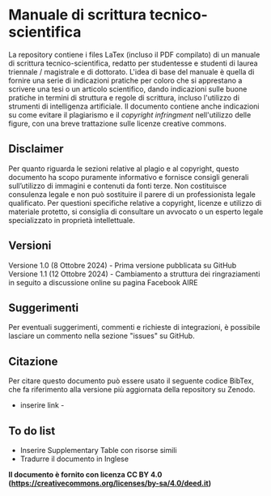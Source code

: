# Manuale di scrittura tecnico-scientifica
La repository contiene i files LaTex (incluso il PDF compilato) di un manuale di scrittura tecnico-scientifica, redatto per studentesse e studenti di laurea triennale / magistrale e di dottorato. L'idea di base del manuale è quella di fornire una serie di indicazioni pratiche per coloro che si apprestano a scrivere una tesi o un articolo scientifico, dando indicazioni sulle buone pratiche in termini di struttura e regole di scrittura, incluso l'utilizzo di strumenti di intelligenza artificiale. Il documento contiene anche indicazioni su come evitare il plagiarismo e il *copyright infringment* nell'utilizzo delle figure, con una breve trattazione sulle licenze creative commons.

## Disclaimer
Per quanto riguarda le sezioni relative al plagio e al copyright, questo documento ha scopo puramente informativo e fornisce consigli generali sull’utilizzo di immagini e contenuti da fonti terze. Non costituisce consulenza legale e non può sostituire il parere di un professionista legale qualificato. Per questioni specifiche relative a copyright, licenze e utilizzo di materiale protetto, si consiglia di consultare un avvocato o un esperto legale specializzato in proprietà intellettuale.

## Versioni
Versione 1.0 (8 Ottobre 2024) - Prima versione pubblicata su GitHub
Versione 1.1 (12 Ottobre 2024) - Cambiamento a struttura dei ringraziamenti in seguito a discussione online su pagina Facebook AIRE

## Suggerimenti
Per eventuali suggerimenti, commenti e richieste di integrazioni, è possibile lasciare un commento nella sezione "issues" su GitHub.

## Citazione
Per citare questo documento può essere usato il seguente codice BibTex, che fa riferimento alla versione più aggiornata della repository su Zenodo.
- inserire link -

## To do list
- Inserire Supplementary Table con risorse simili
- Tradurre il documento in Inglese

**Il documento è fornito con licenza CC BY 4.0 (https://creativecommons.org/licenses/by-sa/4.0/deed.it)**


